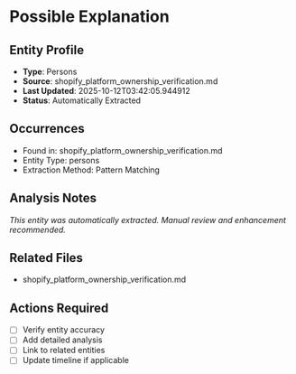 # Possible Explanation

## Entity Profile
- **Type**: Persons
- **Source**: shopify_platform_ownership_verification.md
- **Last Updated**: 2025-10-12T03:42:05.944912
- **Status**: Automatically Extracted

## Occurrences
- Found in: shopify_platform_ownership_verification.md
- Entity Type: persons
- Extraction Method: Pattern Matching

## Analysis Notes
*This entity was automatically extracted. Manual review and enhancement recommended.*

## Related Files
- shopify_platform_ownership_verification.md

## Actions Required
- [ ] Verify entity accuracy
- [ ] Add detailed analysis
- [ ] Link to related entities
- [ ] Update timeline if applicable
